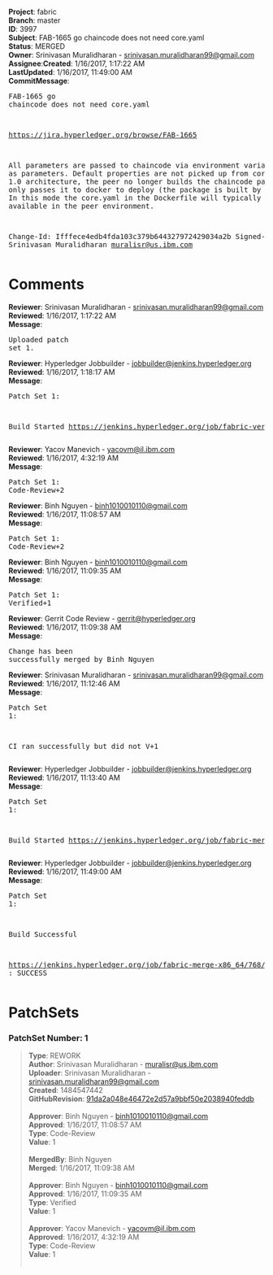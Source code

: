 <strong>Project</strong>: fabric</br><strong>Branch</strong>: master<br><strong>ID</strong>: 3997<br><strong>Subject</strong>: FAB-1665 go chaincode does not need core.yaml<br><strong>Status</strong>: MERGED<br><strong>Owner</strong>: Srinivasan Muralidharan - srinivasan.muralidharan99@gmail.com<br><strong>Assignee</strong>:<strong>Created</strong>: 1/16/2017, 1:17:22 AM<br><strong>LastUpdated</strong>: 1/16/2017, 11:49:00 AM<br><strong>CommitMessage</strong>:<br><pre>FAB-1665 go chaincode does not need core.yaml

https://jira.hyperledger.org/browse/FAB-1665

All parameters are passed to chaincode via environment
variables or as parameters. Default properties are not
picked up from core.yaml. In 1.0 architecture, the peer
no longer builds the chaincode package but only passes it
to docker to deploy (the package is built by CLI or SDK).
In this mode the core.yaml in the Dockerfile will typically
not be available in the peer environment.

Change-Id: Ifffece4edb4fda103c379b644327972429034a2b
Signed-off-by: Srinivasan Muralidharan <muralisr@us.ibm.com>
</pre><h1>Comments</h1><strong>Reviewer</strong>: Srinivasan Muralidharan - srinivasan.muralidharan99@gmail.com<br><strong>Reviewed</strong>: 1/16/2017, 1:17:22 AM<br><strong>Message</strong>: <pre>Uploaded patch set 1.</pre><strong>Reviewer</strong>: Hyperledger Jobbuilder - jobbuilder@jenkins.hyperledger.org<br><strong>Reviewed</strong>: 1/16/2017, 1:18:17 AM<br><strong>Message</strong>: <pre>Patch Set 1:

Build Started https://jenkins.hyperledger.org/job/fabric-verify-x86_64/5233/</pre><strong>Reviewer</strong>: Yacov Manevich - yacovm@il.ibm.com<br><strong>Reviewed</strong>: 1/16/2017, 4:32:19 AM<br><strong>Message</strong>: <pre>Patch Set 1: Code-Review+2</pre><strong>Reviewer</strong>: Binh Nguyen - binh1010010110@gmail.com<br><strong>Reviewed</strong>: 1/16/2017, 11:08:57 AM<br><strong>Message</strong>: <pre>Patch Set 1: Code-Review+2</pre><strong>Reviewer</strong>: Binh Nguyen - binh1010010110@gmail.com<br><strong>Reviewed</strong>: 1/16/2017, 11:09:35 AM<br><strong>Message</strong>: <pre>Patch Set 1: Verified+1</pre><strong>Reviewer</strong>: Gerrit Code Review - gerrit@hyperledger.org<br><strong>Reviewed</strong>: 1/16/2017, 11:09:38 AM<br><strong>Message</strong>: <pre>Change has been successfully merged by Binh Nguyen</pre><strong>Reviewer</strong>: Srinivasan Muralidharan - srinivasan.muralidharan99@gmail.com<br><strong>Reviewed</strong>: 1/16/2017, 11:12:46 AM<br><strong>Message</strong>: <pre>Patch Set 1:

CI ran successfully but did not V+1</pre><strong>Reviewer</strong>: Hyperledger Jobbuilder - jobbuilder@jenkins.hyperledger.org<br><strong>Reviewed</strong>: 1/16/2017, 11:13:40 AM<br><strong>Message</strong>: <pre>Patch Set 1:

Build Started https://jenkins.hyperledger.org/job/fabric-merge-x86_64/768/</pre><strong>Reviewer</strong>: Hyperledger Jobbuilder - jobbuilder@jenkins.hyperledger.org<br><strong>Reviewed</strong>: 1/16/2017, 11:49:00 AM<br><strong>Message</strong>: <pre>Patch Set 1:

Build Successful 

https://jenkins.hyperledger.org/job/fabric-merge-x86_64/768/ : SUCCESS</pre><h1>PatchSets</h1><h3>PatchSet Number: 1</h3><blockquote><strong>Type</strong>: REWORK<br><strong>Author</strong>: Srinivasan Muralidharan - muralisr@us.ibm.com<br><strong>Uploader</strong>: Srinivasan Muralidharan - srinivasan.muralidharan99@gmail.com<br><strong>Created</strong>: 1484547442<br><strong>GitHubRevision</strong>: [91da2a048e46472e2d57a9bbf50e2038940feddb](https://github.com/hyperledger/fabric/commit/91da2a048e46472e2d57a9bbf50e2038940feddb)<br><br><strong>Approver</strong>: Binh Nguyen - binh1010010110@gmail.com<br><strong>Approved</strong>: 1/16/2017, 11:08:57 AM<br><strong>Type</strong>: Code-Review<br><strong>Value</strong>: 1<br><br><strong>MergedBy</strong>: Binh Nguyen<br><strong>Merged</strong>: 1/16/2017, 11:09:38 AM<br><br><strong>Approver</strong>: Binh Nguyen - binh1010010110@gmail.com<br><strong>Approved</strong>: 1/16/2017, 11:09:35 AM<br><strong>Type</strong>: Verified<br><strong>Value</strong>: 1<br><br><strong>Approver</strong>: Yacov Manevich - yacovm@il.ibm.com<br><strong>Approved</strong>: 1/16/2017, 4:32:19 AM<br><strong>Type</strong>: Code-Review<br><strong>Value</strong>: 1<br><br></blockquote>